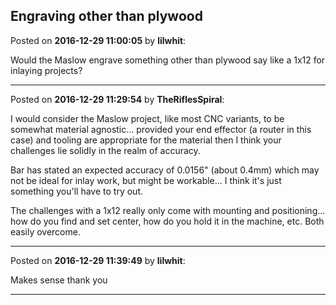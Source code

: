 ## Engraving other than plywood
Posted on **2016-12-29 11:00:05** by **lilwhit**:

Would the Maslow  engrave something other than plywood say like a 1x12  for inlaying projects?

---

Posted on **2016-12-29 11:29:54** by **TheRiflesSpiral**:

I would consider the Maslow project, like most CNC variants, to be somewhat material agnostic... provided your end effector (a router in this case) and tooling are appropriate for the material then I think your challenges lie solidly in the realm of accuracy.

Bar has stated an expected accuracy of 0.0156" (about 0.4mm) which may not be ideal for inlay work, but might be workable... I think it's just something you'll have to try out.

The challenges with a 1x12 really only come with mounting and positioning... how do you find and set center, how do you hold it in the machine, etc. Both easily overcome.

---

Posted on **2016-12-29 11:39:49** by **lilwhit**:

Makes sense thank you

---

